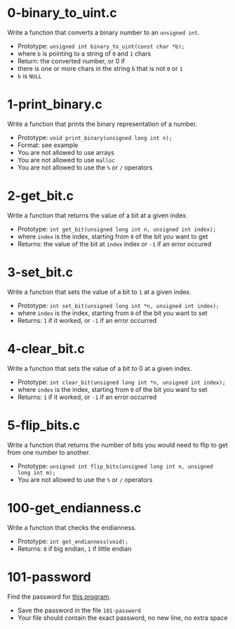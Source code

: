 # 0-binary_to_uint.c
Write a function that converts a binary number to an `unsigned int`.

 - Prototype: `unsigned int binary_to_uint(const char *b);`
 - where `b` is pointing to a string of `0` and `1` chars
 - Return: the converted number, or 0 if
  - there is one or more chars in the string `b` that is not `0` or `1`
  - `b` is `NULL`

# 1-print_binary.c
Write a function that prints the binary representation of a number.

 - Prototype: `void print_binary(unsigned long int n);`
 - Format: see example
 - You are not allowed to use arrays
 - You are not allowed to use `malloc`
 - You are not allowed to use the `%` or `/` operators

# 2-get_bit.c
Write a function that returns the value of a bit at a given index.

 - Prototype: `int get_bit(unsigned long int n, unsigned int index);`
 - where `index` is the index, starting from `0` of the bit you want to get
 - Returns: the value of the bit at `index` index or `-1` if an error occured

# 3-set_bit.c
Write a function that sets the value of a bit to `1` at a given index.

 - Prototype: `int set_bit(unsigned long int *n, unsigned int index);`
 - where `index` is the index, starting from `0` of the bit you want to set
 - Returns: `1` if it worked, or `-1` if an error occurred

# 4-clear_bit.c
Write a function that sets the value of a bit to 0 at a given index.

 - Prototype: `int clear_bit(unsigned long int *n, unsigned int index);`
 - where `index` is the index, starting from `0` of the bit you want to set
 - Returns: `1` if it worked, or `-1` if an error occurred

# 5-flip_bits.c
Write a function that returns the number of bits you would need to flip to get from one number to another.

 - Prototype: `unsigned int flip_bits(unsigned long int n, unsigned long int m);`
 - You are not allowed to use the `%` or `/` operators

# 100-get_endianness.c
Write a function that checks the endianness.

 - Prototype: `int get_endianness(void);`
 - Returns: `0` if big endian, `1` if little endian

# 101-password
Find the password for [this program](https://github.com/holbertonschool/0x13.c).

 - Save the password in the file `101-password`
 - Your file should contain the exact password, no new line, no extra space

